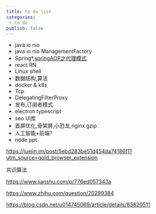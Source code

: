 ```yaml
---
title: to do list
categories:
 - to do
publish: false
---
```


- java io nio
- java io nio ManagementFactory
- Spring*,[springAOP之代理模式](https://www.cnblogs.com/teach/p/10763845.html)
- react RN
- Linux shell
- 数据结构,算法
- docker & k8s
- Tcp
- DelegatingFilterProxy
- 发布,订阅者模式
-  electron  typescript
-  seo UI库
-  首屏优化,骨架屏,小恐龙,nginx gzip
-  人工智能+前端?
-  node ppt

 https://juejin.im/post/5ebd283be51d454da74186f1?utm_source=gold_browser_extension 

共识算法

https://www.jianshu.com/p/776ed057343a

 https://www.zhihu.com/question/20299384 

 https://blog.csdn.net/u014745069/article/details/83820511 
